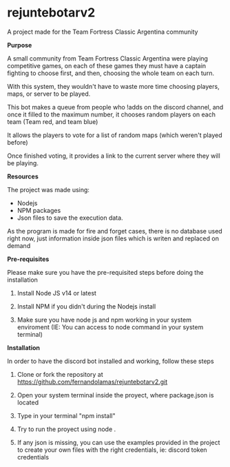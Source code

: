 # rejuntebotarv2

A project made for the Team Fortress Classic Argentina community

**Purpose**

<p>
A small community from Team Fortress Classic Argentina were playing competitive games, on each of these games they must have a captain fighting to choose first, and then, choosing the whole team on each turn.

With this system, they wouldn't have to waste more time choosing players, maps, or server to be played.

This bot makes a queue from people who !adds on the discord channel, and once it filled to the maximum number, it chooses random players on each team (Team red, and team blue)

It allows the players to vote for a list of random maps (which weren't played before)

Once finished voting, it provides a link to the current server where they will be playing.
</p>


**Resources**

The project was made using:
- Nodejs
- NPM packages 
- Json files to save the execution data.

As the program is made for fire and forget cases, there is no database used right now, just information inside json files which is writen and replaced on demand


**Pre-requisites**

Please make sure you have the pre-requisited steps before doing the installation

1. Install Node JS v14 or latest

2. Install NPM if you didn't during the Nodejs install

3. Make sure you have node js and npm working in your system enviroment (IE: You can access to node command in your system terminal)


**Installation**

In order to have the discord bot installed and working, follow these steps

1. Clone or fork the repository at https://github.com/fernandolamas/rejuntebotarv2.git

2. Open your system terminal inside the proyect, where package.json is located

3. Type in your terminal "npm install"

4. Try to run the proyect using node .

5. If any json is missing, you can use the examples provided in the project to create your own files with the right credentials, ie: discord token credentials
